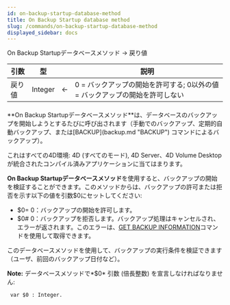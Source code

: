 ```yaml
---
id: on-backup-startup-database-method
title: On Backup Startup database method
slug: /commands/on-backup-startup-database-method
displayed_sidebar: docs
---
```


<!--REF #_command_.On Backup Startup database method.Syntax-->On Backup Startupデータベースメソッド -> 戻り値<!-- END REF-->
<!--REF #_command_.On Backup Startup database method.Params-->
| 引数 | 型 |  | 説明 |
| --- | --- | --- | --- |
| 戻り値 | Integer | &larr; | 0 = バックアップの開始を許可する; 0以外の値 = バックアップの開始を許可しない |

<!-- END REF-->

#### 

<!--REF #_command_.On Backup Startup database method.Summary-->**On Backup Startupデータベースメソッド**は、データベースのバックアップを開始しようとするたびに呼び出されます（手動でのバックアップ、定期的自動バックアップ、または[BACKUP](backup.md "BACKUP") コマンドによるバックアップ）。<!-- END REF-->  
これはすべての4D環境: 4D (すべてのモード), 4D Server、4D Volume Desktopが統合されたコンパイル済みアプリケーションに当てはまります。

**On Backup Startupデータベースメソッド**を使用すると、バックアップの開始を検証することができます。このメソッドからは、バックアップの許可または拒否を示す以下の値を引数$0にセットしてください:

* $0= 0：バックアップの開始を許可します。
* $0# 0：バックアップを拒否します。バックアップ処理はキャンセルされ、エラーが返されます。このエラーは、[GET BACKUP INFORMATION](get-backup-information.md "GET BACKUP INFORMATION")コマンドを使用して取得できます。

このデータベースメソッドを使用して、バックアップの実行条件を検証できます（ユーザ、前回のバックアップ日付など）。

**Note:** データベースメソッドで*$0* 引数 (倍長整数) を宣言しなければなりません:

```4d
 var $0 : Integer.
```
